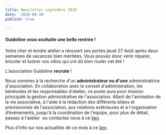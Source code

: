 ```yaml
---
title: Newsletter septembre 2020
date: '2020-09-18'
publish: true

---
```

#### **Guidoline vous souhaite une belle rentrée !**

Votre cher et tendre atelier a réouvert ses portes jeudi 27 Août après deux semaines de vacances bien méritées. Vous pouvez donc venir réparer, bricoler et lustrer vos vélos qui ont dû bien rouler cet été !

L'association Guidoline **recrute** !

Nous sommes à la recherche d'un **administrateur ou d'une** administratrice d'association. En collaboration avec le conseil d'administration, les bénévoles et les responsables d'atelier, ce poste aura pour mission principale la gestion administrative de l'association. Allant de l'animation de la vie associative, à l'aide à la rédaction des différents bilans et prévisionnels de l'association, aux relations extérieures et à l'organisation d’événements, jusqu'à la coordination de l'équipe, pour plus de détail, passez à l'atelier  ou contactez nous à ce [lien](mailto:contact@guidoline.com).

Plus d'info sur nos actualités de ce mois à ce [lien](http://kork.mjt.lu/nl2/kork/mh6zg.html?).